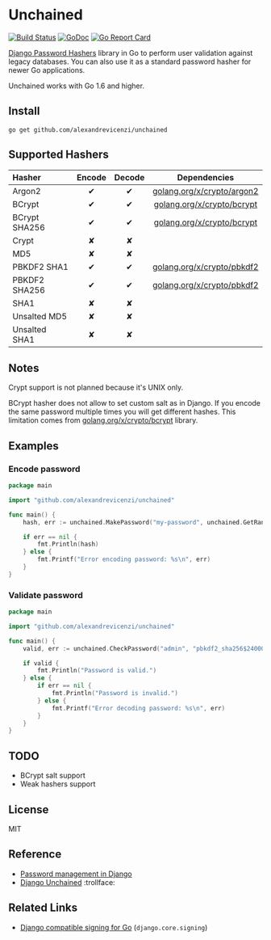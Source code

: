 # Unchained

[![Build Status](https://travis-ci.org/alexandrevicenzi/unchained.svg?branch=master)](https://travis-ci.org/alexandrevicenzi/unchained)
[![GoDoc](https://godoc.org/github.com/alexandrevicenzi/unchained?status.svg)](http://godoc.org/github.com/alexandrevicenzi/unchained)
[![Go Report Card](https://goreportcard.com/badge/github.com/alexandrevicenzi/unchained)](https://goreportcard.com/report/github.com/alexandrevicenzi/unchained)

[Django Password Hashers](https://docs.djangoproject.com/en/2.0/topics/auth/passwords/) library in Go to perform user validation against legacy databases.
You can also use it as a standard password hasher for newer Go applications.

Unchained works with Go 1.6 and higher.

## Install

```
go get github.com/alexandrevicenzi/unchained
```

## Supported Hashers

| Hasher | Encode | Decode | Dependencies |
|:-------|:------:|:------:|:------------:|
| Argon2        | ✔ | ✔ | [golang.org/x/crypto/argon2](golang.org/x/crypto/argon2) |
| BCrypt        | ✔ | ✔ | [golang.org/x/crypto/bcrypt](golang.org/x/crypto/bcrypt) |
| BCrypt SHA256 | ✔ | ✔ | [golang.org/x/crypto/bcrypt](golang.org/x/crypto/bcrypt) |
| Crypt         | ✘ | ✘ |  |
| MD5           | ✘ | ✘ |  |
| PBKDF2 SHA1   | ✔ | ✔ | [golang.org/x/crypto/pbkdf2](golang.org/x/crypto/pbkdf2) |
| PBKDF2 SHA256 | ✔ | ✔ | [golang.org/x/crypto/pbkdf2](golang.org/x/crypto/pbkdf2) |
| SHA1          | ✘ | ✘ |  |
| Unsalted MD5  | ✘ | ✘ |  |
| Unsalted SHA1 | ✘ | ✘ |  |

## Notes

Crypt support is not planned because it's UNIX only.

BCrypt hasher does not allow to set custom salt as in Django.
If you encode the same password multiple times you will get different hashes.
This limitation comes from [golang.org/x/crypto/bcrypt](golang.org/x/crypto/bcrypt) library.

## Examples

### Encode password

```go
package main

import "github.com/alexandrevicenzi/unchained"

func main() {
    hash, err := unchained.MakePassword("my-password", unchained.GetRandomString(12), "default")

    if err == nil {
        fmt.Println(hash)
    } else {
        fmt.Printf("Error encoding password: %s\n", err)
    }
}
```

### Validate password

```go
package main

import "github.com/alexandrevicenzi/unchained"

func main() {
    valid, err := unchained.CheckPassword("admin", "pbkdf2_sha256$24000$JMO9TJawIXB1$5iz40fwwc+QW6lZY+TuNciua3YVMV3GXdgkhXrcvWag=")

    if valid {
        fmt.Println("Password is valid.")
    } else {
        if err == nil {
            fmt.Println("Password is invalid.")
        } else {
            fmt.Printf("Error decoding password: %s\n", err)
        }
    }
}
```

## TODO

- BCrypt salt support
- Weak hashers support

## License

MIT

## Reference

- [Password management in Django](https://docs.djangoproject.com/en/2.0/topics/auth/passwords/)
- [Django Unchained](http://www.imdb.com/title/tt1853728/) :trollface:

## Related Links

- [Django compatible signing for Go](https://gitlab.com/pennersr/djgo/) (`django.core.signing`)
